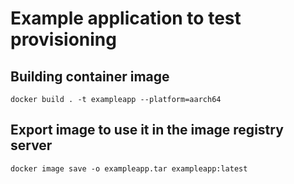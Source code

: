 # Example application to test provisioning

## Building container image

    docker build . -t exampleapp --platform=aarch64

## Export image to use it in the image registry server

    docker image save -o exampleapp.tar exampleapp:latest

